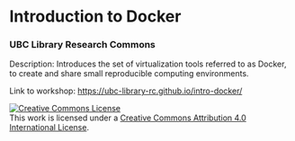 # Introduction to Docker
 ### UBC Library Research Commons

Description: Introduces the set of virtualization tools referred to as Docker, to create and share small reproducible computing environments.

 Link to workshop: https://ubc-library-rc.github.io/intro-docker/

<a rel="license" href="http://creativecommons.org/licenses/by/4.0/"><img alt="Creative Commons License" style="border-width:0" src="https://i.creativecommons.org/l/by/4.0/88x31.png" /></a><br />This work is licensed under a <a rel="license" href="http://creativecommons.org/licenses/by/4.0/">Creative Commons Attribution 4.0 International License</a>.
